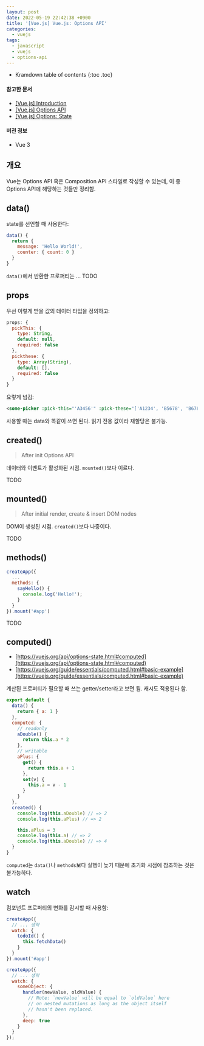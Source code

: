 ```yaml
---
layout: post
date: 2022-05-19 22:42:38 +0900
title: '[Vue.js] Vue.js: Options API'
categories:
  - vuejs
tags:
  - javascript
  - vuejs
  - options-api
---
```


* Kramdown table of contents
{:toc .toc}

#### 참고한 문서

- [\[Vue.js\] Introduction](https://vuejs.org/guide/introduction.html)
- [\[Vue.js\] Options API](https://vuejs.org/api/#options-api)
- [\[Vue.js\] Options: State](https://vuejs.org/api/options-state.html)

#### 버전 정보

- Vue 3


## 개요

Vue는 Options API 혹은 Composition API 스타일로 작성할 수 있는데, 이 중 Options API에 해당하는 것들만 정리함.


## data()

state를 선언할 때 사용한다:

```js
data() {
  return {
    message: 'Hello World!',
    counter: { count: 0 }
  }
}
```

`data()`에서 반환한 프로퍼티는 ... TODO


## props

우선 이렇게 받을 값의 데이터 타입을 정의하고:

```js
props: {
  pickThis: {
    type: String,
    default: null,
    required: false
  },
  pickthese: {
    type: Array(String),
    default: [],
    required: false
  }
}
```

요렇게 넘김:

```xml
<some-picker :pick-this="'A3456'" :pick-these="['A1234', 'B5678', 'B6789']"><some-picker>
```

사용할 때는 data와 똑같이 쓰면 된다. 읽기 전용 값이라 재할당은 불가능.


## created()

> After init Options API

데이터와 이벤트가 활성화된 시점. `mounted()`보다 이르다.

TODO


## mounted()

> After initial render, create & insert DOM nodes

DOM이 생성된 시점. `created()`보다 나중이다.

TODO


## methods()

```js
createApp({
  ...
  methods: {
    sayHello() {
      console.log('Hello!');
    }
  }
}).mount('#app')
```

TODO


## computed()

- [https://vuejs.org/api/options-state.html#computed](https://vuejs.org/api/options-state.html#computed)
- [https://vuejs.org/guide/essentials/computed.html#basic-example](https://vuejs.org/guide/essentials/computed.html#basic-example)

계산된 프로퍼티가 필요할 때 쓰는 getter/setter라고 보면 됨. 캐시도 적용된다 함.

```js
export default {
  data() {
    return { a: 1 }
  },
  computed: {
    // readonly
    aDouble() {
      return this.a * 2
    },
    // writable
    aPlus: {
      get() {
        return this.a + 1
      },
      set(v) {
        this.a = v - 1
      }
    }
  },
  created() {
    console.log(this.aDouble) // => 2
    console.log(this.aPlus) // => 2

    this.aPlus = 3
    console.log(this.a) // => 2
    console.log(this.aDouble) // => 4
  }
}
```

`computed`는 `data()`나 `methods`보다 실행이 늦기 때문에 초기화 시점에 참조하는 것은 불가능하다.


## watch

컴포넌트 프로퍼티의 변화를 감시할 때 사용함:

```js
createApp({
  // ... 생략
  watch: {
    todoId() {
      this.fetchData()
    }
  }
}).mount('#app')
```

```js
createApp({
  // ... 생략
  watch: {
    someObject: {
      handler(newValue, oldValue) {
        // Note: `newValue` will be equal to `oldValue` here
        // on nested mutations as long as the object itself
        // hasn't been replaced.
      },
      deep: true
    }
  }
});
```
